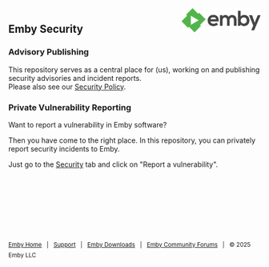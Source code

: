 <img align="right"  height="48" src="assets/logo.png" />

## Emby Security

### Advisory Publishing

This repository serves as a central place for (us), working on and publishing security advisories and incident reports.    
Please also see our [Security Policy](https://github.com/EmbySupport/security?tab=security-ov-file).

### Private Vulnerability Reporting

Want to report a vulnerability in Emby software?

Then you have come to the right place. In this repository, you can privately report security incidents to Emby.

Just go to the [Security](https://github.com/EmbySupport/security/security) tab and click on "Report a vulnerability".


<p>&nbsp;</p>
<p>&nbsp;</p>
<p>&nbsp;</p>
<p>&nbsp;</p>

<sub>[Emby Home](https://emby.media/) &nbsp; | &nbsp; [Support](https://emby.media/support/) &nbsp; | &nbsp; [Emby Downloads](https://emby.media/download.html) &nbsp; | &nbsp; [Emby Community Forums](https://emby.media/community/) &nbsp; | &nbsp; © 2025 Emby LLC</sub>
